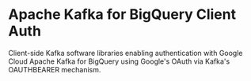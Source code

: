# Apache Kafka for BigQuery Client Auth

Client-side Kafka software libraries enabling authentication with Google Cloud Apache Kafka for BigQuery using Google's OAuth via Kafka's OAUTHBEARER mechanism.

